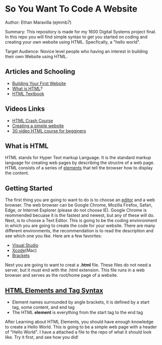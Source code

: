 # So You Want To Code A Website

Author: Ethan Maravilla (ejmmb7)

Summary: This repository is made for my 1600 Digital Systems project final. In this repo you will find simple syntax to get you started on coding and creating your own website using HTML. Specfically, a "hello world".

Target Audience: Novice level people who having an interest in building their own Website using HTML.

## Articles and Schooling 
* [Building Your First Website](https://learn.shayhowe.com/html-css/building-your-first-web-page/)
* [What is HTML](https://en.wikipedia.org/wiki/HTML)?
* [HTML Textbook](https://www.w3schools.com/html/)

## Videos Links
* [HTML Crash Course](https://www.youtube.com/watch?v=UB1O30fR-EE)
* [Creating a simple website](https://www.youtube.com/watch?v=PlxWf493en4)
* [30 video HTML course for begginers](https://www.youtube.com/watch?v=dD2EISBDjWM&list=PLr6-GrHUlVf_ZNmuQSXdS197Oyr1L9sPB)

## What is HTML

HTML stands for Hyper Text markup Language. It is the standard markup language for creating web pages by describing the structre of a web page. HTML consists of a series of [elements](https://www.w3schools.com/html/html_elements.asp) that tell the browser how to display the content. 

## Getting Started
The first thing you are going to want to do is to choose an [editor](https://www.w3schools.com/html/html_editors.asp) and a web browser. The web browser can be Google Chrome, Mozilla Firefox, Safari, Edge, or Internet Explorer (please do not choose IE). Google Chrome is reommended becuase it is the fastest and newest, but any of these will do. Next, is to choose a Text Editor. This is going to be the coding envinronment in which you are going to create the code for your website. There are many different environments, the recommendation is to read the description and see which one you like. Here are a few favorites:

 * [Visual Studio](https://code.visualstudio.com/)
 * [Xcode](https://developer.apple.com/xcode/)(Mac)
 * [Brackets](http://brackets.io/)
 
Next you are going to want to creat a **.html** file. These files do not need a server, but it must end with the .html extension. This file runs in a web browser and serves as the root/home page of a website.
 
 ## [HTML Elements and Tag Syntax](https://www.w3schools.com/html/html_elements.asp)
 * Element names surrounded by angle brackets, it is defined by a start tag, some content, and end tag
 * The HTML **element** is everything from the start tag to the end tag

After Learning about HTML Elements, you should have enough knowledge to create a Hello World. This is going to be a simple web page with a header of "Hello World". I have a attached a file to the repo of what it should look like. Try it first, and see how you did!
